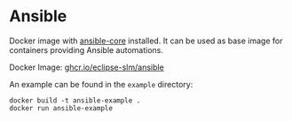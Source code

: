 # Ansible

Docker image with [ansible-core](https://docs.ansible.com/ansible-core/devel/index.html) installed. It can be used as base image for containers providing Ansible automations.

Docker Image: [ghcr.io/eclipse-slm/ansible](https://github.com/eclipse-slm/ansible/pkgs/container/ansible)

An example can be found in the `example` directory:

```
docker build -t ansible-example .
docker run ansible-example
```

